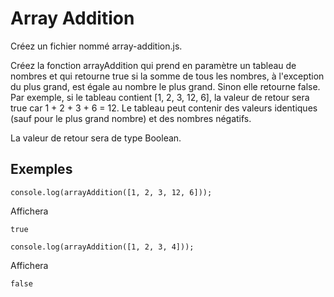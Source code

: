 # Array Addition

Créez un fichier nommé array-addition.js.

Créez la fonction arrayAddition qui prend en paramètre un tableau de nombres et qui retourne true si la somme de tous les nombres, à l'exception du plus grand, est égale au nombre le plus grand. Sinon elle retourne false.
Par exemple, si le tableau contient [1, 2, 3, 12, 6], la valeur de retour sera true car 1 + 2 + 3 + 6 = 12.
Le tableau peut contenir des valeurs identiques (sauf pour le plus grand nombre) et des nombres négatifs.

La valeur de retour sera de type Boolean.

## Exemples

```
console.log(arrayAddition([1, 2, 3, 12, 6]));
```

Affichera

```
true
```

```
console.log(arrayAddition([1, 2, 3, 4]));
```

Affichera

```
false
```
